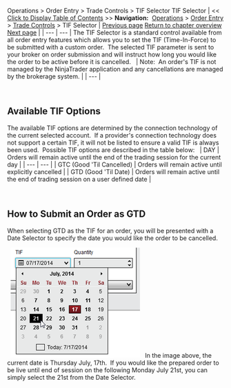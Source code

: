 ﻿
Operations > Order Entry > Trade Controls > TIF Selector
TIF Selector
| << [Click to Display Table of Contents](tif_selector.md) >> **Navigation:**     [Operations](operations-1.md) > [Order Entry](order_entry-1.md) > [Trade Controls](trade_controls-1.md) > TIF Selector | [Previous page](quantity_selector-1.md) [Return to chapter overview](trade_controls-1.md) [Next page](basic_entry-1.md) |
| --- | --- |
The TIF Selector is a standard control available from all order entry features which allows you to set the TIF (Time-In-Force) to be submitted with a custom order.  The selected TIF parameter is sent to your broker on order submission and will instruct how long you would like the order to be active before it is cancelled.
 
| Note:  An order's TIF is not managed by the NinjaTrader application and any cancellations are managed by the brokerage system. |
| --- |

 
## Available TIF Options
The available TIF options are determined by the connection technology of the current selected account.  If a provider's connection technology does not support a certain TIF, it will not be listed to ensure a valid TIF is always been used.  Possible TIF options are described in the table below:
 
| DAY | Orders will remain active until the end of the trading session for the current day |
| --- | --- |
| GTC (Good 'Til Cancelled) | Orders will remain active until explicitly cancelled |
| GTD (Good 'Til Date) | Orders will remain active until the end of trading session on a user defined date |

 
## How to Submit an Order as GTD
When selecting GTD as the TIF for an order, you will be presented with a Date Selector to specify the date you would like the order to be cancelled.
   

 
![Shared_Trade_Controls_4](shared_trade_controls_4.png)
 
In the image above, the current date is Thursday July, 17th.  If you would like the prepared order to be live until end of session on the following Monday July 21st, you can simply select the 21st from the Date Selector.  

